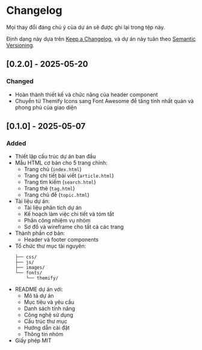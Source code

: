 # Changelog

Mọi thay đổi đáng chú ý của dự án sẽ được ghi lại trong tệp này.

Định dạng này dựa trên [Keep a Changelog](https://keepachangelog.com/en/1.0.0/),
và dự án này tuân theo [Semantic Versioning](https://semver.org/spec/v2.0.0.html).

## [0.2.0] - 2025-05-20

### Changed
- Hoàn thành thiết kế và chức năng của header component
- Chuyển từ Themify Icons sang Font Awesome để tăng tính nhất quán và phong phú của giao diện

## [0.1.0] - 2025-05-07

### Added
- Thiết lập cấu trúc dự án ban đầu
- Mẫu HTML cơ bản cho 5 trang chính:
  - Trang chủ (`index.html`)
  - Trang chi tiết bài viết (`article.html`)
  - Trang tìm kiếm (`search.html`)
  - Trang thẻ (`tag.html`)
  - Trang chủ đề (`topic.html`)
- Tài liệu dự án:
  - Tài liệu phân tích dự án
  - Kế hoạch làm việc chi tiết và tóm tắt
  - Phân công nhiệm vụ nhóm
  - Sơ đồ và wireframe cho tất cả các trang
- Thành phần cơ bản:
  - Header và footer components
- Tổ chức thư mục tài nguyên:
  ```
  ├── css/
  ├── js/
  ├── images/
  └── fonts/
      └── themify/
  ```
- README dự án với:
  - Mô tả dự án
  - Mục tiêu và yêu cầu
  - Danh sách tính năng
  - Công nghệ sử dụng
  - Cấu trúc thư mục
  - Hướng dẫn cài đặt
  - Thông tin nhóm
- Giấy phép MIT